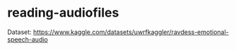 # reading-audiofiles

Dataset: https://www.kaggle.com/datasets/uwrfkaggler/ravdess-emotional-speech-audio

